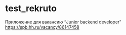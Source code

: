 # test_rekruto
Приложение для вакансию  “Junior backend developer" https://spb.hh.ru/vacancy/86147458